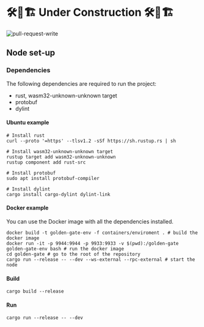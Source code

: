 # 🛠🚧🏗 Under Construction 🛠🚧🏗 


![pull-request-write](https://github.com/GoldenGateGGX/golden-gate/actions/workflows/pull-request-write.yml/badge.svg??branch=main)

## Node set-up

### Dependencies
The following dependencies are required to run the project:
* rust, wasm32-unknown-unknown target
* protobuf
* dylint

#### Ubuntu example
```
# Install rust
curl --proto '=https' --tlsv1.2 -sSf https://sh.rustup.rs | sh 

# Install wasm32-unknown-unknown target
rustup target add wasm32-unknown-unknown
rustup component add rust-src

# Install protobuf
sudo apt install protobuf-compiler

# Install dylint
cargo install cargo-dylint dylint-link
```

#### Docker example
You can use the Docker image with all the dependencies installed. 
```
docker build -t golden-gate-env -f containers/enviroment . # build the docker image
docker run -it -p 9944:9944 -p 9933:9933 -v $(pwd):/golden-gate golden-gate-env bash # run the docker image
cd golden-gate # go to the root of the repository
cargo run --release -- --dev --ws-external --rpc-external # start the node
```

#### Build
```
cargo build --release
```

#### Run
```
cargo run --release -- --dev
```
